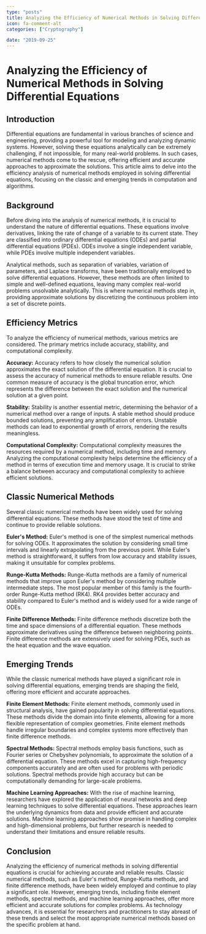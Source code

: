 ```yaml
---
type: "posts"
title: Analyzing the Efficiency of Numerical Methods in Solving Differential Equations
icon: fa-comment-alt
categories: ["Cryptography"]

date: "2019-09-25"
---
```




# Analyzing the Efficiency of Numerical Methods in Solving Differential Equations

## Introduction

Differential equations are fundamental in various branches of science and engineering, providing a powerful tool for modeling and analyzing dynamic systems. However, solving these equations analytically can be extremely challenging, if not impossible, for many real-world problems. In such cases, numerical methods come to the rescue, offering efficient and accurate approaches to approximate the solutions. This article aims to delve into the efficiency analysis of numerical methods employed in solving differential equations, focusing on the classic and emerging trends in computation and algorithms.

## Background

Before diving into the analysis of numerical methods, it is crucial to understand the nature of differential equations. These equations involve derivatives, linking the rate of change of a variable to its current state. They are classified into ordinary differential equations (ODEs) and partial differential equations (PDEs). ODEs involve a single independent variable, while PDEs involve multiple independent variables.

Analytical methods, such as separation of variables, variation of parameters, and Laplace transforms, have been traditionally employed to solve differential equations. However, these methods are often limited to simple and well-defined equations, leaving many complex real-world problems unsolvable analytically. This is where numerical methods step in, providing approximate solutions by discretizing the continuous problem into a set of discrete points.

## Efficiency Metrics

To analyze the efficiency of numerical methods, various metrics are considered. The primary metrics include accuracy, stability, and computational complexity.

**Accuracy:** Accuracy refers to how closely the numerical solution approximates the exact solution of the differential equation. It is crucial to assess the accuracy of numerical methods to ensure reliable results. One common measure of accuracy is the global truncation error, which represents the difference between the exact solution and the numerical solution at a given point.

**Stability:** Stability is another essential metric, determining the behavior of a numerical method over a range of inputs. A stable method should produce bounded solutions, preventing any amplification of errors. Unstable methods can lead to exponential growth of errors, rendering the results meaningless.

**Computational Complexity:** Computational complexity measures the resources required by a numerical method, including time and memory. Analyzing the computational complexity helps determine the efficiency of a method in terms of execution time and memory usage. It is crucial to strike a balance between accuracy and computational complexity to achieve efficient solutions.

## Classic Numerical Methods

Several classic numerical methods have been widely used for solving differential equations. These methods have stood the test of time and continue to provide reliable solutions.

**Euler's Method:** Euler's method is one of the simplest numerical methods for solving ODEs. It approximates the solution by considering small time intervals and linearly extrapolating from the previous point. While Euler's method is straightforward, it suffers from low accuracy and stability issues, making it unsuitable for complex problems.

**Runge-Kutta Methods:** Runge-Kutta methods are a family of numerical methods that improve upon Euler's method by considering multiple intermediate steps. The most popular member of this family is the fourth-order Runge-Kutta method (RK4). RK4 provides better accuracy and stability compared to Euler's method and is widely used for a wide range of ODEs.

**Finite Difference Methods:** Finite difference methods discretize both the time and space dimensions of a differential equation. These methods approximate derivatives using the difference between neighboring points. Finite difference methods are extensively used for solving PDEs, such as the heat equation and the wave equation.

## Emerging Trends

While the classic numerical methods have played a significant role in solving differential equations, emerging trends are shaping the field, offering more efficient and accurate approaches.

**Finite Element Methods:** Finite element methods, commonly used in structural analysis, have gained popularity in solving differential equations. These methods divide the domain into finite elements, allowing for a more flexible representation of complex geometries. Finite element methods handle irregular boundaries and complex systems more effectively than finite difference methods.

**Spectral Methods:** Spectral methods employ basis functions, such as Fourier series or Chebyshev polynomials, to approximate the solution of a differential equation. These methods excel in capturing high-frequency components accurately and are often used for problems with periodic solutions. Spectral methods provide high accuracy but can be computationally demanding for large-scale problems.

**Machine Learning Approaches:** With the rise of machine learning, researchers have explored the application of neural networks and deep learning techniques to solve differential equations. These approaches learn the underlying dynamics from data and provide efficient and accurate solutions. Machine learning approaches show promise in handling complex and high-dimensional problems, but further research is needed to understand their limitations and ensure reliable results.

## Conclusion

Analyzing the efficiency of numerical methods in solving differential equations is crucial for achieving accurate and reliable results. Classic numerical methods, such as Euler's method, Runge-Kutta methods, and finite difference methods, have been widely employed and continue to play a significant role. However, emerging trends, including finite element methods, spectral methods, and machine learning approaches, offer more efficient and accurate solutions for complex problems. As technology advances, it is essential for researchers and practitioners to stay abreast of these trends and select the most appropriate numerical methods based on the specific problem at hand.